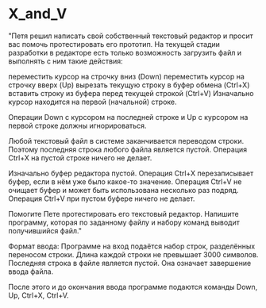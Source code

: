 # X_and_V
"Петя решил написать свой собственный текстовый редактор и просит вас помочь протестировать его прототип. На текущей стадии разработки в редакторе есть только возможность загрузить файл и выполнять с ним такие действия:

переместить курсор на строчку вниз (Down)
переместить курсор на строчку вверх (Up)
вырезать текущую строку в буфер обмена (Ctrl+X)
вставить строку из буфера перед текущей строкой (Ctrl+V)
Изначально курсор находится на первой (начальной) строке.

Операции Down с курсором на последней строке и Up с курсором на первой строке должны игнорироваться.

Любой текстовый файл в системе заканчивается переводом строки. Поэтому последняя строка любого файла является пустой. Операция Ctrl+X на пустой строке ничего не делает.

Изначально буфер редактора пустой. Операция Ctrl+X перезаписывает буфер, если в нём уже было какое-то значение. Операция Ctrl+V не очищает буфер и может быть использована несколько раз подряд. Операция Ctrl+V при пустом буфере ничего не делает.

Помогите Пете протестировать его текстовый редактор. Напишите программу, которая по заданному файлу и набору команд выводит получившийся файл."

 Формат ввода:
 Программе на вход подаётся набор строк, разделённых переносом строки. Длина каждой строки не превышает 3000 символов. Последняя строка в файле является пустой. Она означает завершение ввода файла.
 
После этого и до окончания ввода программе подаются команды Down, Up, Ctrl+X, Ctrl+V.

